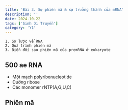 ```yaml
---
title: 'Bài 3. Sự phiên mã & sự trưởng thành của mRNA'
description: ''
date: 2024-10-22
tags: ['Sinh Di Truyền']
category: 'Y1'
---
```



```markmap
1. Sơ lược về RNA
2. Quá trình phiên mã
3. Biến đổi sau phiên mã của premRNA ở eukaryote
```

## 500 ae RNA

* Một mạch polyribonucleotide
* Đường ribose
* Các monomer rNTP(A,G,U,C)


## Phiên mã
<!-- ## Bài 4. Sinh tổng hợp protein

```markmap
1. Amino acid
2. Sự dịch mã tổng hợp protein
3. Chất ức chế dịch mã
```

## Bài 5. Sự gấp cuộn protein

```markmap
1. Amino acid và các bậc cấu trúc của protein
2. Chaperone
3. Một số hình dạng của protein trong 3D
4. Các protein gấp cuộn bất thường -->
```
